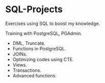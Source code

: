 # SQL-Projects
Exercises using SQL to boost my knowledge.

Training with PostgreSQL, PGAdmin.

- DML, Truncate.
- Functions in PostgreSQL.
- JOINs.
- Optimizing codes using CTE.
- Views.
- Transactions.
- Advanced functions.
